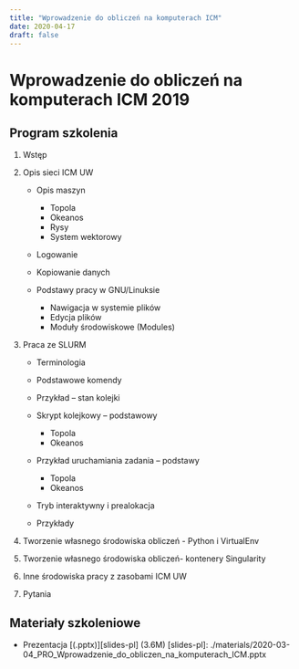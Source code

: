 ```yaml
---
title: "Wprowadzenie do obliczeń na komputerach ICM"
date: 2020-04-17
draft: false
---
```


<!-- <Last revision: 2020-04-17 by M. Hermanowicz <m.hermanowicz@icm.edu.pl> -->

# Wprowadzenie do obliczeń na komputerach ICM 2019

## Program szkolenia

1. Wstęp

2. Opis sieci ICM UW
   - Opis maszyn
     - Topola
     - Okeanos
     - Rysy
     - System wektorowy

   - Logowanie
   - Kopiowanie danych
   - Podstawy pracy w GNU/Linuksie
     - Nawigacja w systemie plików
     - Edycja plików
     - Moduły środowiskowe (Modules) 

3. Praca ze SLURM
   - Terminologia
   - Podstawowe komendy
   - Przykład – stan kolejki
   - Skrypt kolejkowy – podstawowy
     - Topola
     - Okeanos
   - Przykład uruchamiania zadania – podstawy
     - Topola
     - Okeanos

   - Tryb interaktywny i prealokacja
   - Przykłady
   
4. Tworzenie własnego środowiska obliczeń - Python i VirtualEnv
5. Tworzenie własnego środowiska obliczeń- kontenery Singularity
6. Inne środowiska pracy z zasobami ICM UW
7. Pytania

## Materiały szkoleniowe

- Prezentacja [(.pptx)][slides-pl] (3.6M)
[slides-pl]: ./materials/2020-03-04_PRO_Wprowadzenie_do_obliczen_na_komputerach_ICM.pptx